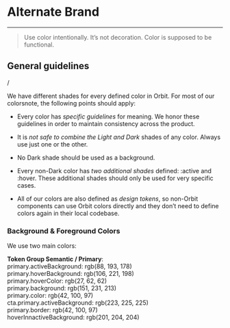 
# Alternate Brand

---

> Use color intentionally. It’s not decoration. Color is supposed to be functional.

## General guidelines

/

We have different shades for every defined color in Orbit. For most of our colorsnote, the following points should apply:

- Every color has *specific guidelines* for meaning. We honor these guidelines in order to maintain consistency across the product.

- It is *not safe to combine the Light and Dark* shades of any color. Always use just one or the other.

- No Dark shade should be used as a background.

- Every non-Dark color has *two additional shades* defined: :active and :hover. These additional shades should only be used for very specific cases.

- All of our colors are also defined as *design tokens*, so non-Orbit components can use Orbit colors directly and they don’t need to define colors again in their local codebase.

### Background & Foreground Colors

We use two main colors:

  
**Token Group Semantic / Primary**:    
primary.activeBackground: rgb(88, 193, 178)  
primary.hoverBackground: rgb(106, 221, 198)  
primary.hoverColor: rgb(27, 62, 62)  
primary.background: rgb(151, 231, 213)  
primary.color: rgb(42, 100, 97)  
cta.primary.activeBackground: rgb(223, 225, 225)  
primary.border: rgb(42, 100, 97)  
hoverInnactiveBackground: rgb(201, 204, 204)  
